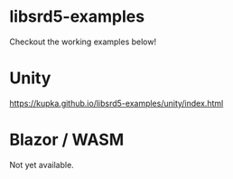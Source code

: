 # libsrd5-examples

Checkout the working examples below!

# Unity

https://kupka.github.io/libsrd5-examples/unity/index.html

# Blazor / WASM

Not yet available.
